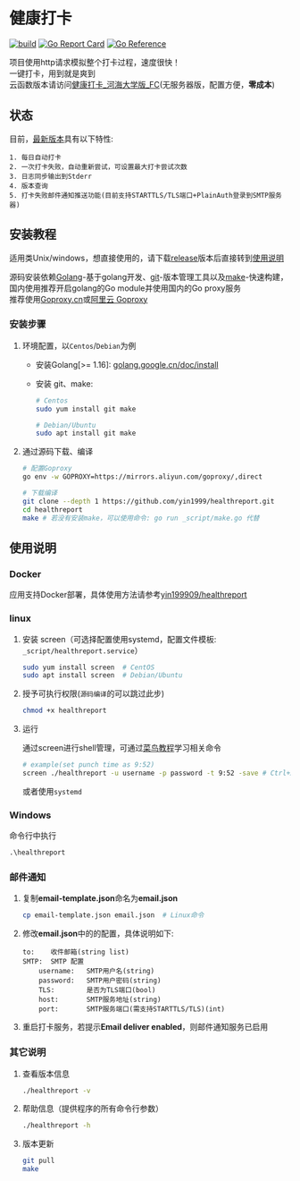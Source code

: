 # 健康打卡

[![build](https://github.com/yin1999/healthreport/actions/workflows/Build.yml/badge.svg)](https://github.com/yin1999/healthreport/actions/workflows/Build.yml) [![Go Report Card](https://goreportcard.com/badge/github.com/yin1999/healthreport)](https://goreportcard.com/report/github.com/yin1999/healthreport) [![Go Reference](https://pkg.go.dev/badge/github.com/yin1999/healthreport.svg)](https://pkg.go.dev/github.com/yin1999/healthreport)

项目使用http请求模拟整个打卡过程，速度很快！  
一键打卡，用到就是爽到  
云函数版本请访问[健康打卡_河海大学版_FC](https://github.com/yin1999/healthreport_fc)(无服务器版，配置方便，**零成本**)

## 状态

目前，[最新版本](https://github.com/yin1999/healthreport/releases/latest)具有以下特性:

    1. 每日自动打卡
    2. 一次打卡失败，自动重新尝试，可设置最大打卡尝试次数
    3. 日志同步输出到Stderr
    4. 版本查询
    5. 打卡失败邮件通知推送功能(目前支持STARTTLS/TLS端口+PlainAuth登录到SMTP服务器)

## 安装教程

适用类Unix/windows，想直接使用的，请下载[release](https://github.com/yin1999/healthreport/releases/latest)版本后直接转到[使用说明](#使用说明) 

源码安装依赖[Golang](https://golang.google.cn/)-基于golang开发、[git](https://git-scm.com/)-版本管理工具以及[make](https://www.gnu.org/software/make/)-快速构建，国内使用推荐开启golang的Go module并使用国内的Go proxy服务  
推荐使用[Goproxy.cn](https://goproxy.cn/)或[阿里云 Goproxy](https://developer.aliyun.com/mirror/goproxy)

### 安装步骤

1. 环境配置，以`Centos`/`Debian`为例

	- 安装Golang[>= 1.16]: [golang.google.cn/doc/install](https://golang.google.cn/doc/install)

	- 安装 git、make:

	   ```bash
	   # Centos
	   sudo yum install git make

	   # Debian/Ubuntu
	   sudo apt install git make
	   ```

2. 通过源码下载、编译

	```bash
	# 配置Goproxy
	go env -w GOPROXY=https://mirrors.aliyun.com/goproxy/,direct  

	# 下载编译
	git clone --depth 1 https://github.com/yin1999/healthreport.git
	cd healthreport
	make # 若没有安装make，可以使用命令: go run _script/make.go 代替
	```

## 使用说明

### Docker

应用支持Docker部署，具体使用方法请参考[yin199909/healthreport](https://hub.docker.com/repository/docker/yin199909/healthreport)

### linux

1. 安装 screen（可选择配置使用systemd，配置文件模板: `_script/healthreport.service`）

	```bash
	sudo yum install screen  # CentOS
	sudo apt install screen  # Debian/Ubuntu
	```

2. 授予可执行权限(`源码编译`的可以跳过此步)

	```bash
	chmod +x healthreport
	```

3. 运行

	通过screen进行shell管理，可通过[菜鸟教程](https://www.runoob.com/linux/linux-comm-screen.html)学习相关命令

	```bash
	# example(set punch time as 9:52)
	screen ./healthreport -u username -p password -t 9:52 -save # Ctrl+A+D to detach
	```

	或者使用`systemd`

### Windows

命令行中执行

```cmd
.\healthreport
```

### 邮件通知

1. 复制**email-template.json**命名为**email.json**

	```bash
	cp email-template.json email.json  # Linux命令
	```

2. 修改**email.json**中的的配置，具体说明如下:

	```properties
	to:    收件邮箱(string list)  
	SMTP:  SMTP 配置
	    username:   SMTP用户名(string)
	    password:   SMTP用户密码(string)
	    TLS:        是否为TLS端口(bool)
	    host:       SMTP服务地址(string)
	    port:       SMTP服务端口(需支持STARTTLS/TLS)(int)
	```

3. 重启打卡服务，若提示**Email deliver enabled**，则邮件通知服务已启用

### 其它说明

1. 查看版本信息

	```bash
	./healthreport -v
	```

2. 帮助信息（提供程序的所有命令行参数）

	```bash
	./healthreport -h
	```

4. 版本更新

	```bash
	git pull
	make
	```
